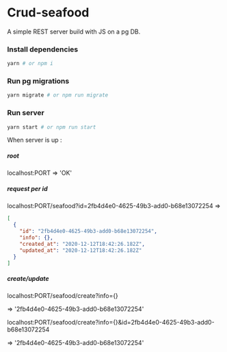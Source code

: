 # Crud-seafood

A simple REST server build with JS on a pg DB.

### Install dependencies

```sh
yarn # or npm i
```

### Run pg migrations

```sh
yarn migrate # or npm run migrate
```

### Run server

```sh
yarn start # or npm run start
```

When server is up :

##### root

localhost:PORT => 'OK'

##### request per id

localhost:PORT/seafood?id=2fb4d4e0-4625-49b3-add0-b68e13072254 =>

```json
[
  {
    "id": "2fb4d4e0-4625-49b3-add0-b68e13072254",
    "info": {},
    "created_at": "2020-12-12T18:42:26.182Z",
    "updated_at": "2020-12-12T18:42:26.182Z"
  }
]
```

##### create/update

localhost:PORT/seafood/create?info={}

=> '2fb4d4e0-4625-49b3-add0-b68e13072254'

localhost:PORT/seafood/create?info={}&id=2fb4d4e0-4625-49b3-add0-b68e13072254

=> '2fb4d4e0-4625-49b3-add0-b68e13072254'
